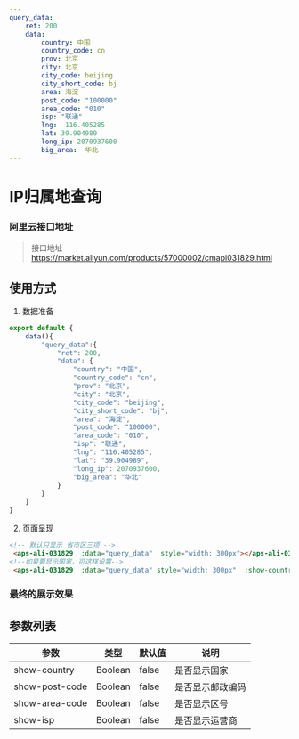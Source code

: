 ```yaml
---
query_data:
    ret: 200
    data: 
        country: 中国
        country_code: cn 
        prov: 北京
        city: 北京
        city_code: beijing
        city_short_code: bj 
        area: 海淀
        post_code: "100000"
        area_code: "010"
        isp: "联通"
        lng:  116.405285
        lat: 39.904989
        long_ip: 2070937600
        big_area:  华北
---
```


# IP归属地查询

### 阿里云接口地址
> 接口地址 https://market.aliyun.com/products/57000002/cmapi031829.html

## 使用方式

1. 数据准备
```js
export default {
    data(){
        "query_data":{
            "ret": 200,
            "data": {
                "country": "中国",
                "country_code": "cn",
                "prov": "北京",
                "city": "北京",
                "city_code": "beijing",
                "city_short_code": "bj",
                "area": "海淀",
                "post_code": "100000",
                "area_code": "010",
                "isp": "联通",
                "lng": "116.405285",
                "lat": "39.904989",
                "long_ip": 2070937600,
                "big_area": "华北"
            }
        }
    }
}
```
2. 页面呈现
```html
<!-- 默认只显示 省市区三项 -->
 <aps-ali-031829  :data="query_data"  style="width: 300px"></aps-ali-031829> 
<!--如果要显示国家，可这样设置-->
 <aps-ali-031829  :data="query_data" style="width: 300px"  :show-country="true"></aps-ali-031829> 
```

### 最终的展示效果

<aps-ali-031829  :data="$frontmatter.query_data"  class="mt-10" :show-country="true" style="width: 300px"></aps-ali-031829> 

## 参数列表

|参数| 类型| 默认值| 说明 |
|---|---|---|---|
|show-country | Boolean| false | 是否显示国家| 
|show-post-code | Boolean| false | 是否显示邮政编码| 
|show-area-code | Boolean| false | 是否显示区号| 
|show-isp | Boolean| false | 是否显示运营商| 

